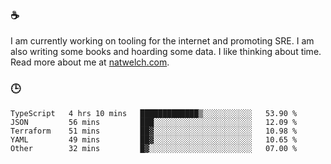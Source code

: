 ### ☕

I am currently working on tooling for the internet and promoting SRE. I am also writing some books and hoarding some data. I like thinking about time. Read more about me at [natwelch.com](https://natwelch.com).

### 🕒

<!--START_SECTION:waka-->
```text
TypeScript   4 hrs 10 mins   █████████████▒░░░░░░░░░░░   53.90 % 
JSON         56 mins         ███░░░░░░░░░░░░░░░░░░░░░░   12.09 % 
Terraform    51 mins         ██▓░░░░░░░░░░░░░░░░░░░░░░   10.98 % 
YAML         49 mins         ██▓░░░░░░░░░░░░░░░░░░░░░░   10.65 % 
Other        32 mins         █▓░░░░░░░░░░░░░░░░░░░░░░░   07.00 % 
```
<!--END_SECTION:waka-->
